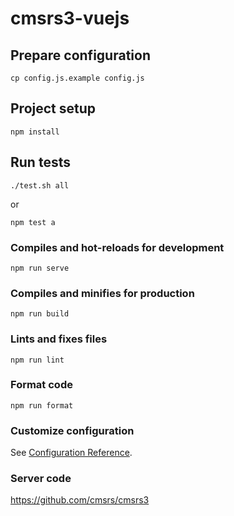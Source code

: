 # cmsrs3-vuejs

## Prepare configuration
```
cp config.js.example config.js
```

## Project setup
```
npm install
```

## Run tests
```
./test.sh all
```
or
```
npm test a
```

### Compiles and hot-reloads for development
```
npm run serve
```

### Compiles and minifies for production
```
npm run build
```

### Lints and fixes files
```
npm run lint
```

### Format code
```
npm run format
```

### Customize configuration
See [Configuration Reference](https://cli.vuejs.org/config/).


### Server code 
https://github.com/cmsrs/cmsrs3
